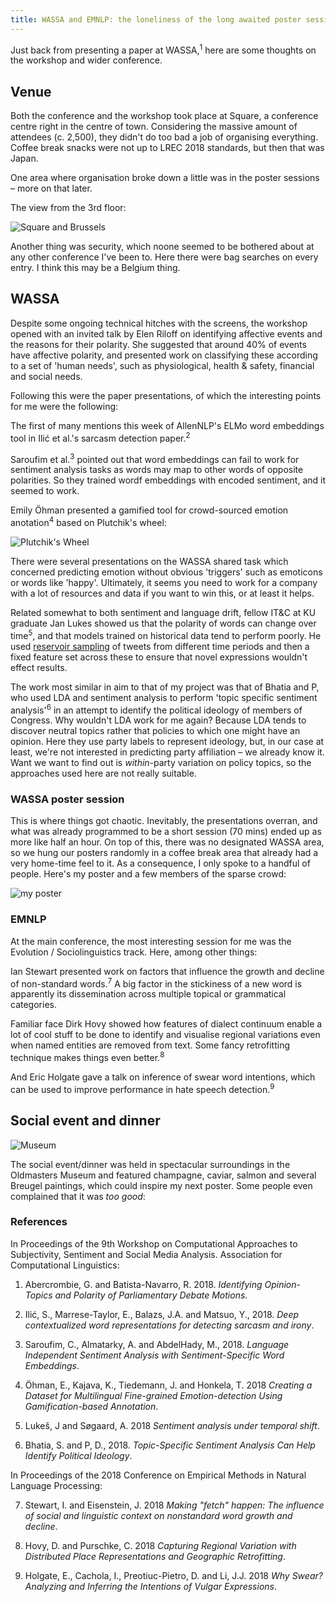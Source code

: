 ```yaml
---
title: WASSA and EMNLP: the loneliness of the long awaited poster session
---
```


Just back from presenting a paper at WASSA,<sup>1</sup> here are some thoughts on the workshop and wider conference.

<h2>Venue</h2>

Both the conference and the workshop took place at Square, a conference centre right in the centre of town. Considering the massive amount of attendees (c. 2,500), they didn't do too bad a job of organising everything. Coffee break snacks were not up to LREC 2018 standards, but then that was Japan.

One area where organisation broke down a little was in the poster sessions – more on that later.

The view from the 3rd floor:

![Square and Brussels](/assets/brussels.jpg)

Another thing was security, which noone seemed to be bothered about at any other conference I've been to. Here there were bag searches on every entry. I think this may be a Belgium thing.


<h2>WASSA</h2>

Despite some ongoing technical hitches with the screens, the workshop opened with an invited talk by Elen Riloff on identifying affective events and the reasons for their polarity. She suggested that around 40% of events have affective polarity, and presented work on classifying these according to a set of 'human needs', such as physiological, health & safety, financial and social needs.

Following this were the paper presentations, of which the interesting points for me were the following:

The first of many mentions this week of AllenNLP's ELMo word embeddings tool in Ilić et al.'s sarcasm detection paper.<sup>2</sup>

Saroufim et al.<sup>3</sup> pointed out that word embeddings can fail to work for sentiment analysis tasks as words may map to other words of opposite polarities. So they trained wordf embeddings with encoded sentiment, and it seemed to work.

Emily Öhman presented a gamified tool for crowd-sourced emotion anotation<sup>4</sup> based on Plutchik's wheel:

![Plutchik's Wheel](/assets/Plutchik-wheel.svg)

There were several presentations on the WASSA shared task which concerned predicting emotion without obvious 'triggers' such as emoticons or words like 'happy'. Ultimately, it seems you need to work for a company with a lot of resources and data if you want to win this, or at least it helps.

Related somewhat to both sentiment and language drift, fellow IT&C at KU graduate Jan Lukes showed us that the polarity of words can change over time<sup>5</sup>, and that models trained on historical data tend to perform poorly. He used [reservoir sampling](https://en.wikipedia.org/wiki/Reservoir_sampling) of tweets from different time periods and then a fixed feature set across these to ensure that novel expressions wouldn't effect results.

The work most similar in aim to that of my project was that of Bhatia and P, who used LDA and sentiment analysis to perform 'topic specific sentiment analysis'<sup>6</sup> in an attempt to identify the political ideology of members of Congress. Why wouldn't LDA work for me again? Because LDA tends to discover neutral topics rather that policies to which one might have an opinion. Here they use party labels to represent ideology, but, in our case at least, we're not interested in predicting party affiliation – we already know it. Want we want to find out is *within*-party variation on policy topics, so the approaches used here are not really suitable.

<h3>WASSA poster session</h3>

This is where things got chaotic. Inevitably, the presentations overran, and what was already programmed to be a short session (70 mins) ended up as more like half an hour. On top of this, there was no designated WASSA area, so we hung our posters randomly in a coffee break area that already had a very home-time feel to it. As a consequence, I only spoke to a handful of people. Here's my poster and a few members of the sparse crowd:

![my poster](/assets/wassa_poster.jpg)

<h3>EMNLP</h3>

At the main conference, the most interesting session for me was the Evolution / Sociolinguistics track. Here, among other things:

Ian Stewart presented work on factors that influence the growth and decline of non-standard words.<sup>7</sup> A big factor in the stickiness of a new word is apparently its dissemination across multiple topical or grammatical categories. 

Familiar face Dirk Hovy showed how features of dialect continuum enable a lot of cool stuff to be done to identify and visualise regional variations even when named entities are removed from text. Some fancy retrofitting technique makes things even better.<sup>8</sup>

And Eric Holgate gave a talk on inference of swear word intentions, which can be used to improve performance in hate speech detection.<sup>9</sup> 

<h2>Social event and dinner</h2>

![Museum](/assets/dinner.jpg)

The social event/dinner was held in spectacular surroundings in the Oldmasters Museum and featured champagne, caviar, salmon and several Breugel paintings, which could inspire my next poster. Some people even complained that it was *too good*:



<h3>References</h3>

In Proceedings of the 9th Workshop on Computational Approaches to Subjectivity, Sentiment and Social Media Analysis.
Association for Computational Linguistics:

1. Abercrombie, G. and Batista-Navarro, R. 2018. *Identifying Opinion-Topics and Polarity of Parliamentary Debate Motions*. 

2. Ilić, S., Marrese-Taylor, E., Balazs, J.A. and Matsuo, Y., 2018. *Deep contextualized word representations for detecting sarcasm and irony*.

3. Saroufim, C., Almatarky, A. and AbdelHady, M., 2018. *Language Independent Sentiment Analysis with Sentiment-Specific Word Embeddings*.

4. Öhman, E., Kajava, K., Tiedemann, J. and Honkela, T. 2018 *Creating a Dataset for Multilingual Fine-grained Emotion-detection Using Gamification-based Annotation*.

5. Lukeš, J and Søgaard, A. 2018 *Sentiment analysis under temporal shift*.

6. Bhatia, S. and P, D., 2018. *Topic-Specific Sentiment Analysis Can Help Identify Political Ideology*.

In Proceedings of the 2018 Conference on Empirical Methods in Natural Language Processing:

7. Stewart, I. and Eisenstein, J. 2018 *Making "fetch" happen: The influence of social and linguistic context on nonstandard word growth and decline*.

8. Hovy, D. and Purschke, C. 2018 *Capturing Regional Variation with Distributed Place Representations and Geographic Retrofitting*.

9. Holgate, E., Cachola, I., Preotiuc-Pietro, D. and Li, J.J. 2018 *Why Swear? Analyzing and Inferring the Intentions of Vulgar Expressions*.
